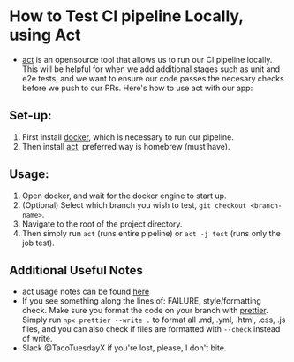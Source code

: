 # How to Test CI pipeline Locally, using Act

- [act](https://github.com/nektos/act) is an opensource tool that allows us to run our CI pipeline locally. This will be helpful for when we add additional stages such as unit and e2e tests, and we want to ensure our code passes the necesary checks before we push to our PRs. Here's how to use act with our app:

## Set-up:

1. First install [docker](https://docs.docker.com/get-docker/), which is necessary to run our pipeline.
2. Then install [act](https://github.com/nektos/act#installation), preferred way is homebrew (must have).

## Usage:

1. Open docker, and wait for the docker engine to start up.
2. (Optional) Select which branch you wish to test, `git checkout <branch-name>`.
3. Navigate to the root of the project directory.
4. Then simply run `act` (runs entire pipeline) or `act -j test` (runs only the job test).

## Additional Useful Notes

- act usage notes can be found [here](https://github.com/nektos/act#example-commands)
- If you see something along the lines of: FAILURE, style/formatting check. Make sure you format the code on your branch with [prettier](https://prettier.io/docs/en/install.html). Simply run `npx prettier --write .` to format all .md, .yml, .html, .css, .js files, and you can also check if files are formatted with `--check` instead of write.
- Slack @TacoTuesdayX if you're lost, please, I don't bite.
